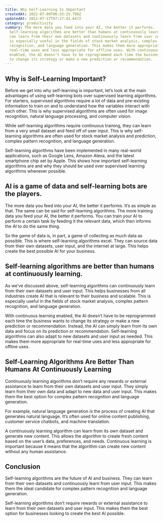 ```yaml
---
title: Why Self-Learning Is Important
createdAt: 2022-07-09T06:33:25.790Z
updatedAt: 2022-07-17T07:27:42.647Z
category: productivity
summary: The more data you feed into your AI, the better it performs.
  Self-learning algorithms are better than humans at continuously learning. They
  can learn from their own datasets and continuously learn from user input. This
  is especially useful in the fields of stock market analysis, complex pattern
  recognition, and language generation. This makes them more appropriate for
  real-time uses and less appropriate for offline uses. With continuous learning
  enabled, the AI doesn’t have to be reprogrammed each time the business wants
  to change its strategy or make a new prediction or recommendation.
---
```


## Why is Self-Learning Important?

Before we get into why self-learning is important, let’s look at the main advantages of using self-learning bots over supervised learning algorithms.
For starters, supervised algorithms require a lot of data and pre-existing information to train on and to understand how the variables interact with each other. This is why supervised algorithms are often used for image recognition, natural language processing, and computer vision.

While self-learning algorithms require continuous training, they can learn from a very small dataset and feed off of user input. This is why self-learning algorithms are often used for stock market analysis and prediction, complex pattern recognition, and language generation.

Self-learning algorithms have been implemented in many real-world applications, such as Google Lens, Amazon Alexa, and the latest smartphone chip set by Apple. This shows how important self-learning algorithms are and why they should be used over supervised learning algorithms whenever possible.

## AI is a game of data and self-learning bots are the players.

The more data you feed into your AI, the better it performs. It’s as simple as that. The same can be said for self-learning algorithms. The more training data you feed your AI, the better it performs. You can train your AI to perform a certain task by feeding it the relevant data, which then informs the AI to do the same thing.

So the game of data is, in part, a game of collecting as much data as possible. This is where self-learning algorithms excel. They can source data from their own datasets, user input, and the internet at large. This helps create the best possible AI for your business.

## Self-learning algorithms are better than humans at continuously learning.

As we’ve discussed above, self-learning algorithms can continuously learn from their own datasets and user input. This helps businesses from all industries create AI that is relevant to their business and scalable. This is especially useful in the fields of stock market analysis, complex pattern recognition, and language generation.

With continuous learning enabled, the AI doesn’t have to be reprogrammed each time the business wants to change its strategy or make a new prediction or recommendation. Instead, the AI can simply learn from its own data and focus on its prediction or recommendation.
Self-learning algorithms can also adapt to new datasets and user input as needed. This makes them more appropriate for real-time uses and less appropriate for offline uses.

## Self-Learning Algorithms Are Better Than Humans At Continuously Learning

Continuously learning algorithms don’t require any rewards or external assistance to learn from their own datasets and user input. They simply learn from their own data and adapt to new data and user input.
This makes them the best option for complex pattern recognition and language generation.

For example, natural language generation is the process of creating AI that generates natural language. It’s often used for online content publishing, customer service chatbots, and machine translation.

A continuously learning algorithm can learn from its own dataset and generate new content. This allows the algorithm to create fresh content based on the user’s data, preferences, and needs. Continuous learning is important because it means that the algorithm can create new content without any human assistance.

## Conclusion

Self-learning algorithms are the future of AI and business. They can learn from their own datasets and continuously learn from user input. This makes them the ideal candidate for complex pattern recognition and language generation.

Self-learning algorithms don’t require rewards or external assistance to learn from their own datasets and user input. This makes them the best option for businesses looking to create the best AI possible.
